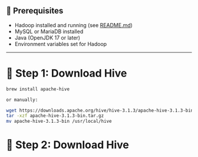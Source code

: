 ## 🚀 Prerequisites

- Hadoop installed and running (see [README.md](README.md))
- MySQL or MariaDB installed
- Java (OpenJDK 17 or later)
- Environment variables set for Hadoop

---

# 🧩 Step 1: Download Hive

```bash
brew install apache-hive

or manually:

wget https://downloads.apache.org/hive/hive-3.1.3/apache-hive-3.1.3-bin.tar.gz
tar -xzf apache-hive-3.1.3-bin.tar.gz
mv apache-hive-3.1.3-bin /usr/local/hive
```

# 🧩 Step 2: Download Hive